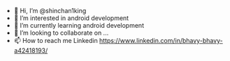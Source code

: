 - 👋 Hi, I’m @shinchan1king
- 👀 I’m interested in android development
- 🌱 I’m currently learning android development
- 💞️ I’m looking to collaborate on ...
- 📫 How to reach me Linkedin https://www.linkedin.com/in/bhavy-bhavy-a42418193/

<!---
shinchan1king/shinchan1king is a ✨ special ✨ repository because its `README.md` (this file) appears on your GitHub profile.
You can click the Preview link to take a look at your changes.
--->
